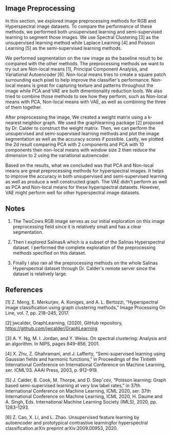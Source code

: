 ## Image Preprocessing
In this section, we explored image preprocessing methods for RGB and Hyperspectral image datasets. To compare the performance of these methods, we performed both unsupervised learning and semi-supervised learning to segment those images. We use Spectral Clustering [3] as the unsupervised learning method while Laplace Learning [4] and Poisson Learning [5] as the semi-supervised learning methods.

We performed segmentation on the raw image as the baseline result to be compared with the other methods. The preprocessing methods we want to try out are Non-local means [1], Principal Component Analysis, and Variational Autoencoder [6]. Non-local means tries to create a square patch surrounding each pixel to help improve the classifier's performance. Non-local means is great for capturing texture and patterns throughout the image while PCA and VAE are both dimentionality reduction tools. We also tried to combine those methods to see how they perform, such as Non-local means with PCA, Non-local means with VAE, as well as combining the three of them together.

After preprocessing the image, We created a weight matrix using a k-nearest neighbor graph. We used the graphlearning package [2] proposed by Dr. Calder to construct the weight matrix. Then, we can perform the unsupervised and semi-supervised learning methods and plot the image segmentation as well as the accuracy scores if possible. Lastly, we plotted the 2d result comparing PCA with 2 components and PCA with 10 components then non-local means with window size 2 then reduce the dimension to 2 using the variational autoencoder.

Based on the results, what we concluded was that PCA and Non-local means are great preprocessing methods for hyperspectral images. It helps to improve the accuracy in both unsupervised and semi-supervised learning as well as produce a well constructed graph. The VAE didn't perform as well as PCA and Non-local means for these hyperspectral datasets. However, VAE might perform well for other hyperspectral image datasets.

## Notes
1. The TwoCows RGB image serves as our initial exploration on this image preprocessing field since it is relatively small and has a clear segmentation.

2. Then I explored SalinasA which is a subset of the Salinas Hyperspectral dataset. I performed the complete exploration of the preprocessing methods specified on this dataset. 

3. Finally I also ran all the preprocessing methods on the whole Salinas Hyperspectral dataset through Dr. Calder's remote server since the dataset is relatively large.

## References

[1] Z. Meng, E. Merkurjev, A. Koniges, and A. L. Bertozzi, “Hyperspectral
image classification using graph clustering methods,” Image Processing
On Line, vol. 7, pp. 218–245, 2017.

[2] jwcalder, GraphLearning, (2020), GitHub repository, https://github.com/jwcalder/GraphLearning

[3] A. Y. Ng, M. I. Jordan, and Y. Weiss. On spectral clustering: Analysis and an algorithm. In NIPS, pages 849–856, 2001.

[4] X. Zhu, Z. Ghahramani, and J. Lafferty, “Semi-supervised learning
using Gaussian fields and harmonic functions,” in Proceedings of the
TIntieth International Conference on International Conference on
Machine Learning, ser. ICML’03. AAAI Press, 2003, p. 912–919.

[5] J. Calder, B. Cook, M. Thorpe, and D. Slepˇcev, “Poisson learning:
Graph based semi-supervised learning at very low label rates,” in 37th
International Conference on Machine Learning, ICML 2020, ser. 37th
International Conference on Machine Learning, ICML 2020, H. Daume
and A. Singh, Eds. International Machine Learning Society (IMLS),
2020, pp. 1283–1293.

[6] Z. Cao, X. Li, and L. Zhao. Unsupervised feature learning by autoencoder and prototypical contrastive learningfor hyperspectral classification.arXiv preprint arXiv:2009.00953, 2020.
